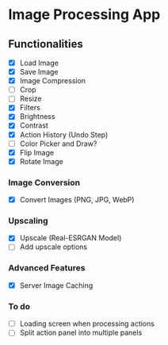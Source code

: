 # Image Processing App

## Functionalities

- [x] Load Image
- [X] Save Image
- [X] Image Compression
- [ ] Crop
- [ ] Resize
- [X] Filters
- [X] Brightness
- [X] Contrast
- [X] Action History (Undo Step)
- [ ] Color Picker and Draw?
- [X] Flip Image
- [X] Rotate Image

### Image Conversion

- [X] Convert Images (PNG, JPG, WebP)

### Upscaling

- [X] Upscale (Real-ESRGAN Model)
- [ ] Add upscale options

### Advanced Features

- [X] Server Image Caching

### To do

- [ ] Loading screen when processing actions
- [ ] Split action panel into multiple panels